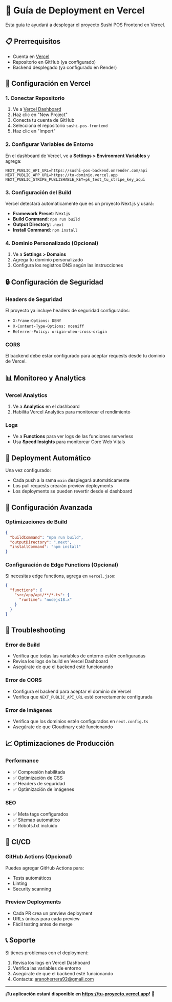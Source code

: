 # 🚀 Guía de Deployment en Vercel

Esta guía te ayudará a desplegar el proyecto Sushi POS Frontend en Vercel.

## 📋 Prerrequisitos

- Cuenta en [Vercel](https://vercel.com)
- Repositorio en GitHub (ya configurado)
- Backend desplegado (ya configurado en Render)

## 🔧 Configuración en Vercel

### 1. Conectar Repositorio

1. Ve a [Vercel Dashboard](https://vercel.com/dashboard)
2. Haz clic en "New Project"
3. Conecta tu cuenta de GitHub
4. Selecciona el repositorio `sushi-pos-frontend`
5. Haz clic en "Import"

### 2. Configurar Variables de Entorno

En el dashboard de Vercel, ve a **Settings > Environment Variables** y agrega:

```env
NEXT_PUBLIC_API_URL=https://sushi-pos-backend.onrender.com/api
NEXT_PUBLIC_APP_URL=https://tu-dominio.vercel.app
NEXT_PUBLIC_STRIPE_PUBLISHABLE_KEY=pk_test_tu_stripe_key_aqui
```

### 3. Configuración del Build

Vercel detectará automáticamente que es un proyecto Next.js y usará:
- **Framework Preset**: Next.js
- **Build Command**: `npm run build`
- **Output Directory**: `.next`
- **Install Command**: `npm install`

### 4. Dominio Personalizado (Opcional)

1. Ve a **Settings > Domains**
2. Agrega tu dominio personalizado
3. Configura los registros DNS según las instrucciones

## 🔒 Configuración de Seguridad

### Headers de Seguridad
El proyecto ya incluye headers de seguridad configurados:
- `X-Frame-Options: DENY`
- `X-Content-Type-Options: nosniff`
- `Referrer-Policy: origin-when-cross-origin`

### CORS
El backend debe estar configurado para aceptar requests desde tu dominio de Vercel.

## 📊 Monitoreo y Analytics

### Vercel Analytics
1. Ve a **Analytics** en el dashboard
2. Habilita Vercel Analytics para monitorear el rendimiento

### Logs
- Ve a **Functions** para ver logs de las funciones serverless
- Usa **Speed Insights** para monitorear Core Web Vitals

## 🚀 Deployment Automático

Una vez configurado:
- Cada push a la rama `main` desplegará automáticamente
- Los pull requests crearán preview deployments
- Los deployments se pueden revertir desde el dashboard

## 🔧 Configuración Avanzada

### Optimizaciones de Build
```json
{
  "buildCommand": "npm run build",
  "outputDirectory": ".next",
  "installCommand": "npm install"
}
```

### Configuración de Edge Functions (Opcional)
Si necesitas edge functions, agrega en `vercel.json`:
```json
{
  "functions": {
    "src/app/api/**/*.ts": {
      "runtime": "nodejs18.x"
    }
  }
}
```

## 🐛 Troubleshooting

### Error de Build
- Verifica que todas las variables de entorno estén configuradas
- Revisa los logs de build en Vercel Dashboard
- Asegúrate de que el backend esté funcionando

### Error de CORS
- Configura el backend para aceptar el dominio de Vercel
- Verifica que `NEXT_PUBLIC_API_URL` esté correctamente configurada

### Error de Imágenes
- Verifica que los dominios estén configurados en `next.config.ts`
- Asegúrate de que Cloudinary esté funcionando

## 📈 Optimizaciones de Producción

### Performance
- ✅ Compresión habilitada
- ✅ Optimización de CSS
- ✅ Headers de seguridad
- ✅ Optimización de imágenes

### SEO
- ✅ Meta tags configurados
- ✅ Sitemap automático
- ✅ Robots.txt incluido

## 🔄 CI/CD

### GitHub Actions (Opcional)
Puedes agregar GitHub Actions para:
- Tests automáticos
- Linting
- Security scanning

### Preview Deployments
- Cada PR crea un preview deployment
- URLs únicas para cada preview
- Fácil testing antes de merge

## 📞 Soporte

Si tienes problemas con el deployment:
1. Revisa los logs en Vercel Dashboard
2. Verifica las variables de entorno
3. Asegúrate de que el backend esté funcionando
4. Contacta: aranoherrera92@gmail.com

---

**¡Tu aplicación estará disponible en https://tu-proyecto.vercel.app!** 🎉
